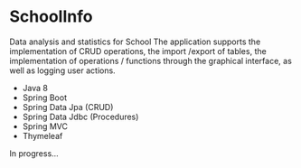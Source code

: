 # SchoolInfo
Data analysis and statistics for School
The application supports the implementation of CRUD operations, the import /export of tables, the implementation of operations / functions through the graphical interface, as well as logging user actions.

- Java 8
- Spring Boot
- Spring Data Jpa (CRUD)
- Spring Data Jdbc (Procedures)
- Spring MVC
- Thymeleaf

In progress...
